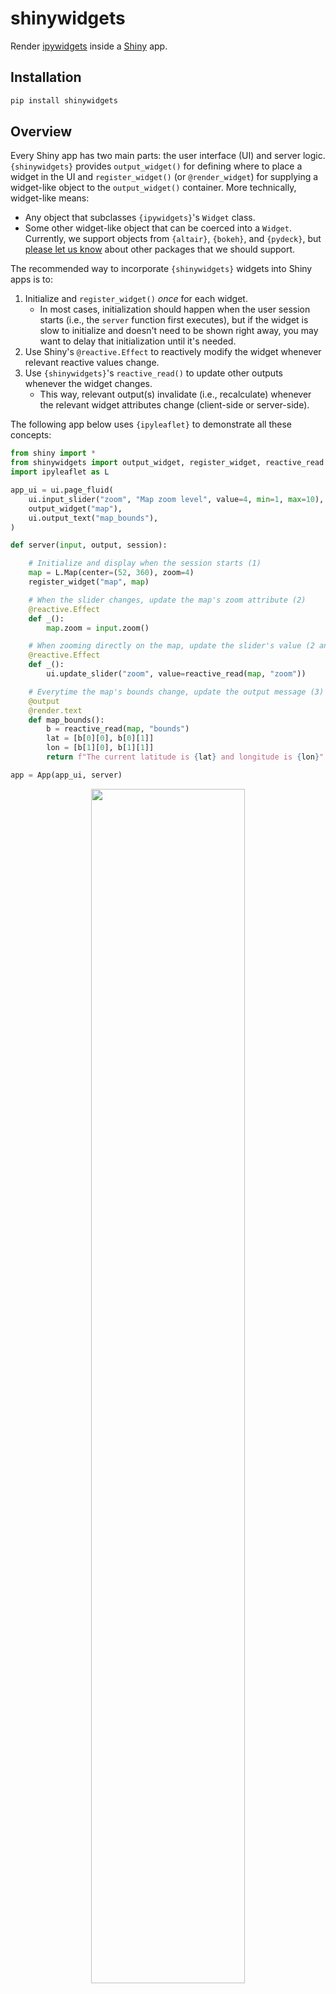 shinywidgets
================

Render [ipywidgets](https://ipywidgets.readthedocs.io/en/stable/) inside a
[Shiny](https://shiny.rstudio.com/py) app.

## Installation

```sh
pip install shinywidgets
```

## Overview

Every Shiny app has two main parts: the user interface (UI) and server logic.
`{shinywidgets}` provides `output_widget()` for defining where to place a widget in the UI
and `register_widget()` (or `@render_widget`) for supplying a widget-like object to
the `output_widget()` container. More technically, widget-like means:

* Any object that subclasses `{ipywidgets}`'s `Widget` class.
* Some other widget-like object that can be coerced into a `Widget`. Currently, we
  support objects from `{altair}`, `{bokeh}`, and `{pydeck}`, but [please let us
  know](https://github.com/rstudio/py-shinywidgets/issues/new) about other packages that we
  should support.

The recommended way to incorporate `{shinywidgets}` widgets into Shiny apps is to:

1. Initialize and `register_widget()` _once_ for each widget.
    * In most cases, initialization should happen when the user session starts (i.e.,
      the `server` function first executes), but if the widget is slow to initialize and
      doesn't need to be shown right away, you may want to delay that initialization
      until it's needed.
2. Use Shiny's `@reactive.Effect` to reactively modify the widget whenever relevant
   reactive values change.
3. Use `{shinywidgets}`'s `reactive_read()` to update other outputs whenever the widget changes.
    * This way, relevant output(s) invalidate (i.e., recalculate) whenever the relevant
      widget attributes change (client-side or server-side).

The following app below uses `{ipyleaflet}` to demonstrate all these concepts:

```py
from shiny import *
from shinywidgets import output_widget, register_widget, reactive_read
import ipyleaflet as L

app_ui = ui.page_fluid(
    ui.input_slider("zoom", "Map zoom level", value=4, min=1, max=10),
    output_widget("map"),
    ui.output_text("map_bounds"),
)

def server(input, output, session):

    # Initialize and display when the session starts (1)
    map = L.Map(center=(52, 360), zoom=4)
    register_widget("map", map)

    # When the slider changes, update the map's zoom attribute (2)
    @reactive.Effect
    def _():
        map.zoom = input.zoom()

    # When zooming directly on the map, update the slider's value (2 and 3)
    @reactive.Effect
    def _():
        ui.update_slider("zoom", value=reactive_read(map, "zoom"))

    # Everytime the map's bounds change, update the output message (3)
    @output
    @render.text
    def map_bounds():
        b = reactive_read(map, "bounds")
        lat = [b[0][0], b[0][1]]
        lon = [b[1][0], b[1][1]]
        return f"The current latitude is {lat} and longitude is {lon}"

app = App(app_ui, server)
```

<div align="center">
    <img src="https://user-images.githubusercontent.com/1365941/171508416-1ebe157c-b305-4517-9c89-14891dff8f79.gif" width="70%">
</div>

The style of programming above (display and mutate) is great for efficiently performing
partial updates to a widget. This is really useful when a widget needs to display lots
of data and also quickly handle partial updates; for example, toggling the visibility of
a fitted line on a scatterplot with lots of points:

```py
from shiny import *
from shinywidgets import output_widget, register_widget
import plotly.graph_objs as go
import numpy as np
from sklearn.linear_model import LinearRegression

# Generate some data and fit a linear regression
n = 10000
d = np.random.RandomState(0).multivariate_normal([0, 0], [(1, 0.5), (0.5, 1)], n).T
fit = LinearRegression().fit(d[0].reshape(-1, 1), d[1])
xgrid = np.linspace(start=min(d[0]), stop=max(d[0]), num=30)

app_ui = ui.page_fluid(
    output_widget("scatterplot"),
    ui.input_checkbox("show_fit", "Show fitted line", value=True),
)

def server(input, output, session):

    scatterplot = go.FigureWidget(
        data=[
            go.Scattergl(
                x=d[0],
                y=d[1],
                mode="markers",
                marker=dict(color="rgba(0, 0, 0, 0.05)", size=5),
            ),
            go.Scattergl(
                x=xgrid,
                y=fit.intercept_ + fit.coef_[0] * xgrid,
                mode="lines",
                line=dict(color="red", width=2),
            ),
        ]
    )

    register_widget("scatterplot", scatterplot)

    @reactive.Effect
    def _():
        scatterplot.data[1].visible = input.show_fit()

app = App(app_ui, server)
```

<div align="center">
    <img src="https://user-images.githubusercontent.com/1365941/171507230-4b32ce4a-6e80-43a4-9c71-6a1f3ffe443e.gif" width="70%">
</div>


That being said, in a situation where:

* Performant updates aren't important
* Other outputs don't depend on the widget's state
* It's convenient to initialize a widget in a reactive context

Then it's ok to reach for `@render_widget()` (instead of `register_widget()`) which
creates a reactive context (similar to Shiny's `@render_plot()`, `@render_text()`, etc.)
where each time that context gets invalidated, the output gets redrawn from scratch. In
a simple case like the one below, that redrawing may not be noticable, but if you we're
to redraw the entire scatterplot above everytime the fitted line was toggled, there'd
be noticeable delay.

```py
from shiny import *
from shinywidgets import output_widget, render_widget
import ipyleaflet as L

app_ui = ui.page_fluid(
    ui.input_slider("zoom", "Map zoom level", value=4, min=1, max=10),
    output_widget("map")
)

def server(input, output, session):
    @output
    @render_widget
    def map():
        return L.Map(center=(52, 360), zoom=input.zoom())

app = App(app_ui, server)
```

## Frequently asked questions

### How do I size the widget?

`{ipywidgets}`' `Widget` class has [it's own API for setting inline CSS
styles](https://ipywidgets.readthedocs.io/en/stable/examples/Widget%20Styling.html),
including `height` and `width`. So, given a `Widget` instance `w`, you should be able to
do something like:

```py
w.layout.height = "600px"
w.layout.width = "80%"
```

### How do I hide/show a widget?

As mentioned above, a `Widget` class should have a `layout` attribute, which can be
used to set all sorts of CSS styles, including display and visibility. So, if you wanted
to hide a widget and still have space allocated for it:

```py
w.layout.visibility = "hidden"
```

Or, to not give it any space:

```py
w.layout.display = "none"
```

### Can I render widgets that contain other widgets?

Yes! In fact this a crucial aspect to how packages like `{ipyleaflet}` work. In
`{ipyleaflet}`'s case, each [individual marker is a widget](https://ipyleaflet.readthedocs.io/en/latest/layers/circle_marker.html) which gets attached to a `Map()` via `.add_layer()`.

### Does `{shinywidgets}` work with Shinylive?

Shinylive allows some Shiny apps to be statically served (i.e., run entirely in the
browser). [py-shinylive](https://github.com/rstudio/py-shinylive) does have some special
support for `{shinywidgets}` and it's dependencies, which should make most widgets work
out-of-the-box.

In some cases, the package(s) that you want to use may not come pre-bundled with
`{shinywidgets}`; and in that case, you can [include a `requirements.txt`
file](https://shinylive.io/py/examples/#extra-packages) to pre-install those other
packages

## Troubleshooting

If after [installing](#installation) `{shinywidgets}`, you have trouble rendering widgets,
first try running the "hello world" ipywidgets [example](https://github.com/rstudio/py-shinywidgets/blob/main/examples/ipywidgets/app.py). If that doesn't work, it could be that you have an unsupported version
of a dependency like `{ipywidgets}` or `{shiny}`.

If you can run the "hello world" example, but "3rd party" widget(s) don't work, first
check that the extension is properly configured with `jupyter nbextension list`. Even if
the extension is properly configured, it still may not work right away, especially if
that widget requires initialization code in a notebook environment. In this case,
`{shinywidgets}` probably won't work without providing the equivalent setup information to
Shiny. Some known cases of this are:

#### bokeh

To use `{bokeh}` in notebook, you have to run `bokeh.io.output_notebook()`. The
equivalent thing in Shiny is to include the following in the UI definition:

```py
from bokeh.resources import Resources
head_content(HTML(Resources(mode="inline").render()))
```
#### Other widgets?

Know of another widget that requires initialization code? [Please let us know about
it](https://github.com/rstudio/py-shinywidgets/issues/new)!

## Development

If you want to do development on `{shinywidgets}`, run:

```sh
pip install -e ".[dev,test]"
cd js && yarn watch
```
